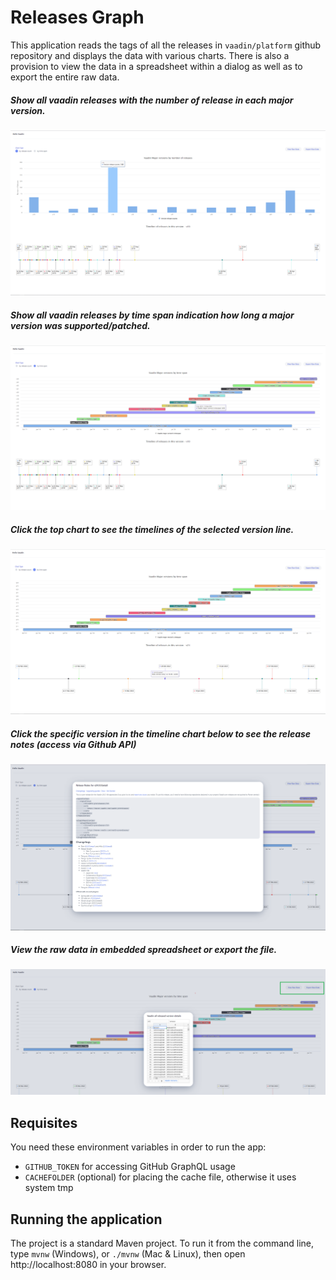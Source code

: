 # Releases Graph

This application reads the tags of all the releases in `vaadin/platform` github repository and displays the data with various charts.
There is also a provision to view the data in a spreadsheet within a dialog as well as to export the entire raw data.


##### Show all vaadin releases with the number of release in each major version.
![Show all vaadin releases with the number of release in each major version](assets/by_release_count.png)

##### Show all vaadin releases by time span indication how long a major version was supported/patched.
![Show all vaadin releases by time span indication how long a major version was supported/patched](assets/by_time_span.png)

##### Click the top chart to see the timelines of the selected version line.
![Click the top chart to see the timelines of the selected version line](assets/single_version_timeline.png)

##### Click the specific version in the timeline chart below to see the release notes (access via Github API)
![Click the specific version in the timeline chart below to see the release notes](assets/view_release_notes.png)

##### View the raw data in embedded spreadsheet or export the file.
![View the raw data in embedded spreadsheet or export the file](assets/raw_data_view_export.png)

## Requisites

You need these environment variables in order to run the app:

  - `GITHUB_TOKEN` for accessing GitHub GraphQL usage
  - `CACHEFOLDER` (optional) for placing the cache file, otherwise it uses system tmp


## Running the application

The project is a standard Maven project. To run it from the command line,
type `mvnw` (Windows), or `./mvnw` (Mac & Linux), then open
http://localhost:8080 in your browser.


